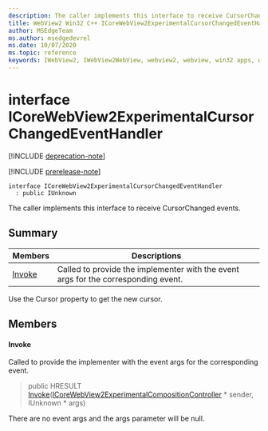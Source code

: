 ```yaml
---
description: The caller implements this interface to receive CursorChanged events.
title: WebView2 Win32 C++ ICoreWebView2ExperimentalCursorChangedEventHandler
author: MSEdgeTeam
ms.author: msedgedevrel
ms.date: 10/07/2020
ms.topic: reference
keywords: IWebView2, IWebView2WebView, webview2, webview, win32 apps, win32, edge, ICoreWebView2, ICoreWebView2Controller, browser control, edge html
---
```


# interface ICoreWebView2ExperimentalCursorChangedEventHandler 

[!INCLUDE [deprecation-note](../includes/deprecation-note.md)]

[!INCLUDE [prerelease-note](../includes/prerelease-note.md)]

```
interface ICoreWebView2ExperimentalCursorChangedEventHandler
  : public IUnknown
```

The caller implements this interface to receive CursorChanged events.

## Summary

 Members                        | Descriptions
--------------------------------|---------------------------------------------
[Invoke](#invoke) | Called to provide the implementer with the event args for the corresponding event.

Use the Cursor property to get the new cursor.

## Members

#### Invoke 

Called to provide the implementer with the event args for the corresponding event.

> public HRESULT [Invoke](#invoke)([ICoreWebView2ExperimentalCompositionController](icorewebview2experimentalcompositioncontroller.md) * sender, IUnknown * args)

There are no event args and the args parameter will be null.

